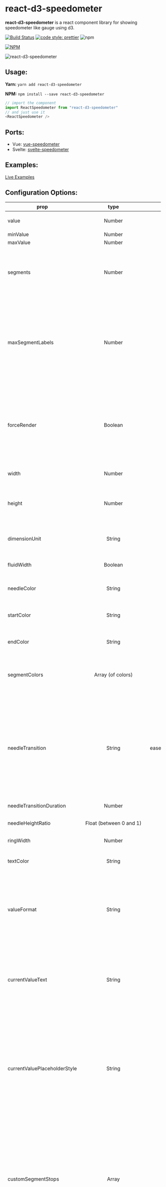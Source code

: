 # react-d3-speedometer

**react-d3-speedometer** is a react component library for showing speedometer like gauge using d3.

[![Build Status](https://travis-ci.org/palerdot/react-d3-speedometer.svg?branch=master)](https://travis-ci.org/palerdot/react-d3-speedometer)
[![code style: prettier](https://img.shields.io/badge/code_style-prettier-ff69b4.svg?style=flat-square)](https://github.com/prettier/prettier)
![npm](https://img.shields.io/npm/dt/react-d3-speedometer.svg)

[![NPM](https://nodei.co/npm/react-d3-speedometer.png)](https://npmjs.org/package/react-d3-speedometer)

![react-d3-speedometer](https://raw.githubusercontent.com/palerdot/react-d3-speedometer/master/speedo.gif)

## Usage:

**Yarn:**
`yarn add react-d3-speedometer` 

**NPM:**
`npm install --save react-d3-speedometer` 

```javascript
// import the component
import ReactSpeedometer from "react-d3-speedometer"
// and just use it
<ReactSpeedometer />
```


## Ports:
- Vue: [vue-speedometer](https://github.com/palerdot/vue-speedometer)
- Svelte: [svelte-speedometer](https://github.com/palerdot/svelte-speedometer)

## Examples:

[Live Examples](https://palerdot.in/react-d3-speedometer/)

## Configuration Options:

| prop        | type           | default  | comments |
| ------------|:--------------:| --------:| ---------|
| value       | Number         | 0        |   Make sure your value is between your `minValue` and `maxValue`       |
| minValue    | Number         | 0        |          |
| maxValue    | Number         | 1000     |          |
| segments    | Number         | 5        | Number of segments in the speedometer. Please note, `segments` is calculated with [d3-ticks]() which is an approximate count that is uniformly spaced between min and max. Please refer to [d3-ticks](https://github.com/d3/d3-scale/blob/master/README.md#continuous_ticks) and [d3-array ticks](https://github.com/d3/d3-array#ticks) for more detailed info.        |
| maxSegmentLabels    | Number         | value from 'segments' prop        | Limit the number of segment labels to displayed. This is useful for acheiving a gradient effect by giving arbitrary large number of `segments` and limiting the labels with this prop. [See Live Example](https://palerdot.in/react-d3-speedometer/?path=/story/react-d3-speedometer--gradient-effect-with-large-number-of-segments-and-maxsegmentlabels-config). Please note, `maxSegmentLabels` is calculated with [d3-ticks]() which is an approximate count that is uniformly spaced between min and max. Please refer to [d3-ticks](https://github.com/d3/d3-scale/blob/master/README.md#continuous_ticks) and [d3-array ticks](https://github.com/d3/d3-array#ticks) for more detailed info.        |
| forceRender | Boolean        | false    | After initial rendering/mounting, when props change, only the `value` is changed and animated to maintain smooth visualization. But, if you want to force rerender the whole component like change in segments, colors, dimensions etc, you can use this option to force rerender of the whole component on props change.         |
| width       | Number         | 300      | **diameter** of the speedometer and the **width** of the svg element |
| height      | Number         | 300      | height of the svg element. Height of the speedometer is always half the width since it is a **semi-circle**. For fluid width, please refere to `fluidWidth` config |
| dimensionUnit | String         | px     | Default to `px` for `width/height`. Possible values - `"em" , "ex" , "px" , "in" , "cm" , "mm" , "pt" , ,"pc"` ... Please refer to [specification](https://developer.mozilla.org/en-US/docs/Web/SVG/Content_type#Length) for more details |
| fluidWidth  | Boolean        | false    | If `true` takes the width of the parent component. See [Live Example](https://palerdot.in/react-d3-speedometer/?selectedKind=React%20d3%20Speedometer&selectedStory=Fluid%20Width%20view&full=0&down=0&left=1&panelRight=0&downPanel=kadirahq%2Fstorybook-addon-actions%2Factions-panel) for more details |
| needleColor | String         | steelblue | Should be a valid color code - colorname, hexadecimal name or rgb value. Should be a valid input for [d3.interpolateHsl](https://github.com/d3/d3-interpolate#interpolateHsl)   |
| startColor | String         | #FF471A | Should be a valid color code - colorname, hexadecimal name or rgb value. Should be a valid input for [d3.interpolateHsl](https://github.com/d3/d3-interpolate#interpolateHsl)   |
| endColor | String         |  #33CC33 | Should be a valid color code - colorname, hexadecimal name or rgb value. Should be a valid input for [d3.interpolateHsl](https://github.com/d3/d3-interpolate#interpolateHsl)   |
| segmentColors | Array (of colors)         |  [] | Custom segment colors can be given with this option. Should be an array of valid color codes. If this option is given **startColor** and **endColor** options will be ignored. |
| needleTransition | String         | easeQuadInOut | [d3-easing-identifiers](https://github.com/d3/d3-ease) - easeLinear, easeQuadIn, easeQuadOut, easeQuadInOut, easeCubicIn, easeCubicOut, easeCubicInOut, easePolyIn, easePolyOut, easePolyInOut, easeSinIn, easeSinOut, easeSinInOut, easeExpIn, easeExpOut, easeExpInOut, easeCircleIn, easeCircleOut, easeCircleInOut, easeBounceIn, easeBounceOut, easeBounceInOut, easeBackIn, easeBackOut, easeBackInOut, easeElasticIn, easeElasticOut, easeElasticInOut, easeElastic |
| needleTransitionDuration | Number         | 500     | Time in milliseconds. |
| needleHeightRatio | Float (between 0 and 1)         | 0.9     | Control the height of the needle by giving a number/float between `0` and `1`. Default height ratio is `0.9`.  |
| ringWidth | Number         | 60     | Width of the speedometer ring. |
| textColor | String         | #666     | Should be a valid color code - colorname, hexadecimal name or rgb value. Used for both showing the current value and the segment values |
| valueFormat | String       |  | should be a valid format for [d3-format](https://github.com/d3/d3-format#locale_format). By default, no formatter is used. You can use a valid d3 format identifier (for eg: `d` to convert float to integers), to format the values. **Note:** This formatter affects all the values (current value, segment values) displayed in the speedometer |
| currentValueText | String | ${value} | Should be provided a string which should have **${value}** placeholder which will be replaced with current value. By default, current value is shown (formatted with `valueFormat`). For example, if current Value is 333 if you would like to show `Current Value: 333`, you should provide a string **`Current Value: ${value}`**. See [Live Example](https://palerdot.in/react-d3-speedometer/?selectedKind=react-d3-speedometer&selectedStory=Custom%20Current%20Value%20Text&full=0&down=1&left=1&panelRight=0) |
| currentValuePlaceholderStyle | String | ${value} | Should be provided a placeholder string which will be replaced with current value in `currentValueTextProp`. For example: you can use ruby like interpolation by giving following props - `<ReactSpeedometer    currentValueText="Current Value: #{value}" currentValuePlaceholderStyle={"#{value}"} />`. This is also helpful if you face `no-template-curly-in-string` eslint warnings and would like to use different placeholder for current value |
| customSegmentStops | Array         | []     | Array of values **starting** at `min` value, and **ending** at `max` value. This configuration is useful if you would like to split the segments at custom points or have unequal segments at preferred values. If the values does not begin and end with `min` and `max` value respectively, an error will be thrown. This configuration will override `segments` prop, since total number of segments will be `length - 1` of `customSegmentProps`. For example, `[0, 50, 75, 100]` value will have three segments - `0-50`, `50-75`, `75-100`. See [Live Example](https://palerdot.in/react-d3-speedometer/?path=/story/react-d3-speedometer--custom-segment-stops) |
| customSegmentLabels | Array`<CustomSegmentLabel>` | [] | Takes an array of `CustomSegmentLabel` objects. Each object has following keys for custom rendering of labels - `text`, `fontSize`, `color`, `position: OUTSIDE/INSIDE`. For `type(script)` definitions, please refer [here](./src/index.d.ts). |
| labelFontSize | String         | 14px     | Font size for segment labels/legends |
| valueTextFontSize | String         | 16px     | Font size for current value text |
| paddingHorizontal | Number         | 0     | Provides right/left space for the label text. Takes a number (without explicit unit, unit will be taken from dimensionUnit config which defaults to px). Helpful when using a bigger font size for label texts. |
| paddingVertical   | Number         | 0     | Provides top/bottom space for the current value label text below the needle. Takes a number (without explicit unit, unit will be taken from dimensionUnit config which defaults to px). Helpful when using a bigger font size for label texts. |

## Examples

You can view [Live Examples here](https://palerdot.in/react-d3-speedometer/?path=/story/react-d3-speedometer--default-with-no-config)

#### Default with no config - [Live Example](https://palerdot.in/react-d3-speedometer/?path=/story/reactspeedometer--default-with-no-config)

```javascript
<ReactSpeedometer />
```

#### With configurations - [Live Example](https://palerdot.in/react-d3-speedometer/?path=/story/reactspeedometer--configuring-values)

```javascript
<ReactSpeedometer
  maxValue={500}
  value={473}
  needleColor="red"
  startColor="green"
  segments={10}
  endColor="blue"
/>
```

#### Custom Segment Colors - [Live Example](https://palerdot.in/react-d3-speedometer/?path=/story/reactspeedometer--custom-segment-colors)

```javascript
<ReactSpeedometer
  value={333}
  segments={5}
  segmentColors={[
    "#bf616a",
    "#d08770",
    "#ebcb8b",
    "#a3be8c",
    "#b48ead",
  ]}
  // startColor will be ignored
  // endColor will be ignored
/>
```

#### Custom Segment Labels - [Live Example](https://palerdot.in/react-d3-speedometer/?path=/story/reactspeedometer--custom-segment-labels)

```javascript
  // 'customSegmentLabels' prop takes an array of 'CustomSegmentLabel' Object
  /*
  type CustomSegmentLabel = {
    text?: string
    position?: OUTSIDE/INSIDE
    fontSize?: string
    color?: string
  }
  */

  <ReactSpeedometer
    value={777}
    currentValueText="Happiness Level"
    customSegmentLabels={[
      {
        text: "Very Bad",
        position: "INSIDE",
        color: "#555",
      },
      {
        text: "Bad",
        position: "INSIDE",
        color: "#555",
      },
      {
        text: "Ok",
        position: "INSIDE",
        color: "#555",
        fontSize: "19px",
      },
      {
        text: "Good",
        position: "INSIDE",
        color: "#555",
      },
      {
        text: "Very Good",
        position: "INSIDE",
        color: "#555",
      },
    ]}
  />
```

#### Custom Segment Stops - [Live Example](https://palerdot.in/react-d3-speedometer/?path=/story/reactspeedometer--custom-segment-stops)

```javascript
  <ReactSpeedometer
    customSegmentStops={[0, 500, 750, 900, 1000]}
    segmentColors={["firebrick", "tomato", "gold", "limegreen"]}
    value={333}
  />
  // `segments` prop will be ignored since it will be calculated from `customSegmentStops`
  // In this case there will be `4` segments (0-500, 500-750, 750-900, 900-1000)
/>
```

#### Fluid Width Example - [Live Example](https://palerdot.in/react-d3-speedometer/?path=/story/reactspeedometer--fluid-width-view)

```javascript
// Speedometer will take the width of the parent div (500)
// any width passed will be ignored
<div style={{
  width: "500px",
  height: "300px",
  background: "#EFEFEF"
}}>
  <ReactSpeedometer
    fluidWidth={true}
    minValue={100}
    maxValue={500}
    value={473}
    needleColor="steelblue"
  />
</div>
```

#### Needle Transition Example - [Live Example](https://palerdot.in/react-d3-speedometer/?path=/story/reactspeedometer--needle-transition-duration)

```javascript
<ReactSpeedometer
  value={333}
  needleColor="steelblue"
  needleTransitionDuration={4000}
  needleTransition="easeElastic"
/>
```

#### Force Render component on props change - [Live Example](https://palerdot.in/react-d3-speedometer/?path=/story/reactspeedometer--force-render-the-component)

```javascript
// By default, when props change, only the value prop is updated and animated. 
// This is to maintain smooth visualization and to ignore breaking appearance changes like segments, colors etc. 
// You can override this behaviour by giving forceRender: true

// render a component initially
<ReactSpeedometer
  width={200}
  height={200}
/>
// Now, if given forceRender: true, and change the appearance all together, the component will rerender completely on props change
<ReactSpeedometer
  forceRender={true}
  segments={15}
  width={500}
  height={500}
/>
```

#### Needle Height Configuration Example - [Live Example](https://palerdot.in/react-d3-speedometer/?path=/story/reactspeedometer--configure-needle-length-and-font-sizes)

```javascript
<ReactSpeedometer
  value={333}
  needleHeightRatio={0.7}
/>
```

You can give a value between `0` and `1` to control the needle height.


#### Gradient Like Effect - [Live Example](https://palerdot.in/react-d3-speedometer/?path=/story/reactspeedometer--gradient-effect-with-large-number-of-segments-and-max-segment-labels-config)

```javascript
<ReactSpeedometer
  value={333}
  maxSegmentLabels={5}
  segments={1000}
/>
```

---

### Todos:

- [x] Test coverage (with enzyme)
- [x] Convert entire code base to ES6
- [x] Split core from lifecycles
- [x] Typescript support

---

### Tests:

`react-d3-speedometer` comes with a test suite using [enzyme](https://github.com/airbnb/enzyme).

```javascript
// navigate to root folder and run
npm test
// or 'yarn test' if you are using yarn
```

---

#### Feature Updates:
- [`v0.10.0`] Custom labels. [Live Example](https://codesandbox.io/s/vibrant-platform-cesh3)
- [`v0.9.0`] `Typescript` support
- [`v0.8.0`] `paddingHorizontal`, `paddingVertical` configuration to control spacing around text. [Live Example](https://codesandbox.io/s/blazing-sun-bsm0j)
- [`v0.7.0`] Custom segment stops. [Live Example](https://palerdot.in/react-d3-speedometer/?path=/story/react-d3-speedometer--custom-segment-stops)
- [`v0.6.0`] Custom segment colors. [Live Example](https://codesandbox.io/s/relaxed-silence-c3qkb)

#### Changelog:

[View Changelog](CHANGELOG.md)

---

#### Credits:
`react-d3-speedometer` was started as a react port of the following d3 snippet - [http://bl.ocks.org/msqr/3202712](http://bl.ocks.org/msqr/3202712). Component template bootstrapped with [React CDK](https://github.com/storybooks/react-cdk). Also, many thanks to `d3` and `react` ecosystem contributors.

---

#### Contributing:
PRs are welcome. Please create a issue/bugfix/feature branch and create an issue with your branch details. Probably I will create a similar branch in the upstream repo so that PRs can be raised against that branch instead of `master`.

#### Notes
- `0.x` versions are compatible with React & React DOM Versions (16.x)
For every subsequent major react upgrade, `react-d3-speedometer` will be bumped to next major versions. For example `1.x` will be compatible with `React 17.x` so on and so forth ...

For similar library for VueJS, please check out [vue-speedometer](https://github.com/palerdot/vue-speedometer)

#### License:

[MIT](LICENSE)
